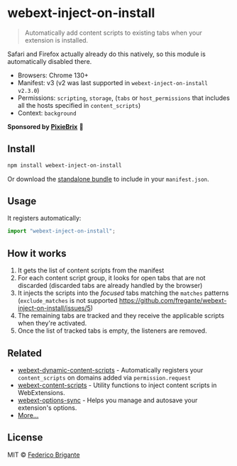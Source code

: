 # webext-inject-on-install

<!-- [![][badge-gzip]][link-bundlephobia] Disabled until https://github.com/pastelsky/bundlephobia/issues/379 -->

[badge-gzip]: https://img.shields.io/bundlephobia/minzip/webext-inject-on-install.svg?label=gzipped
[link-bundlephobia]: https://bundlephobia.com/result?p=webext-inject-on-install

> Automatically add content scripts to existing tabs when your extension is installed.

Safari and Firefox actually already do this natively, so this module is automatically disabled there.

- Browsers: Chrome 130+
- Manifest: v3 (v2 was last supported in `webext-inject-on-install v2.3.0`)
- Permissions: `scripting`, `storage`, (`tabs` or `host_permissions` that includes all the hosts specified in `content_scripts`)
- Context: `background`

**Sponsored by [PixieBrix](https://www.pixiebrix.com)** :tada:

## Install

```sh
npm install webext-inject-on-install
```

Or download the [standalone bundle](https://bundle.fregante.com/?pkg=webext-inject-on-install) to include in your `manifest.json`.

## Usage

It registers automatically:

```js
import "webext-inject-on-install";
```

## How it works

1. It gets the list of content scripts from the manifest
2. For each content script group, it looks for open tabs that are not discarded (discarded tabs are already handled by the browser)
3. It injects the scripts into the *focused* tabs matching the `matches` patterns (`exclude_matches` is not supported https://github.com/fregante/webext-inject-on-install/issues/5)
4. The remaining tabs are tracked and they receive the applicable scripts when they're activated.
5. Once the list of tracked tabs is empty, the listeners are removed.

## Related

- [webext-dynamic-content-scripts](https://github.com/fregante/webext-dynamic-content-scripts) - Automatically registers your `content_scripts` on domains added via `permission.request`
- [webext-content-scripts](https://github.com/fregante/webext-content-scripts) - Utility functions to inject content scripts in WebExtensions.
- [webext-options-sync](https://github.com/fregante/webext-options-sync) - Helps you manage and autosave your extension's options.
- [More…](https://github.com/fregante/webext-fun)

## License

MIT © [Federico Brigante](https://fregante.com)

